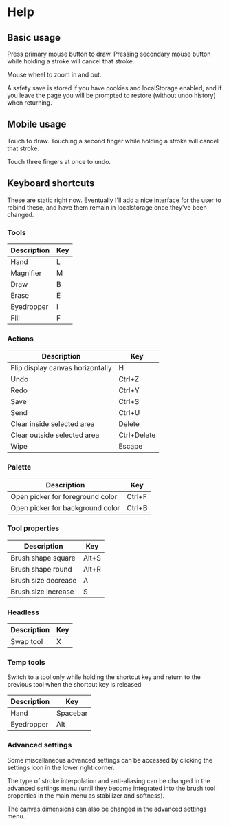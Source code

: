 # Help

## Basic usage

Press primary mouse button to draw. Pressing secondary mouse button while holding a stroke will cancel that stroke.

Mouse wheel to zoom in and out.

A safety save is stored if you have cookies and localStorage enabled, and if you leave the page you will be prompted to restore (without undo history) when returning.

## Mobile usage

Touch to draw. Touching a second finger while holding a stroke will cancel that stroke.

Touch three fingers at once to undo.

## Keyboard shortcuts

These are static right now. Eventually I'll add a nice interface for the user to rebind these, and have them remain in localstorage once they've been changed.

### Tools

| Description | Key |
| ----------- | --- |
| Hand        | L   |
| Magnifier   | M   |
| Draw        | B   |
| Erase       | E   |
| Eyedropper  | I   |
| Fill        | F   |

### Actions

| Description                      | Key         |
| -------------------------------- | ----------- |
| Flip display canvas horizontally | H           |
| Undo                             | Ctrl+Z      |
| Redo                             | Ctrl+Y      |
| Save                             | Ctrl+S      |
| Send                             | Ctrl+U      |
| Clear inside selected area       | Delete      |
| Clear outside selected area      | Ctrl+Delete |
| Wipe                             | Escape      |

### Palette

| Description                      | Key    |
| -------------------------------- | ------ |
| Open picker for foreground color | Ctrl+F |
| Open picker for background color | Ctrl+B |

### Tool properties

| Description         | Key   |
| ------------------- | ----- |
| Brush shape square  | Alt+S |
| Brush shape round   | Alt+R |
| Brush size decrease | A     |
| Brush size increase | S     |

### Headless

| Description | Key |
| ----------- | --- |
| Swap tool   | X   |

### Temp tools

Switch to a tool only while holding the shortcut key and return to the previous tool when the shortcut key is released

| Description | Key      |
| ----------- | -------- |
| Hand        | Spacebar |
| Eyedropper  | Alt      |

### Advanced settings

Some miscellaneous advanced settings can be accessed by clicking the settings icon in the lower right corner.

The type of stroke interpolation and anti-aliasing can be changed in the advanced settings menu (until they become integrated into the brush tool properties in the main menu as stabilizer and softness).

The canvas dimensions can also be changed in the advanced settings menu.
